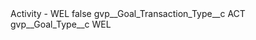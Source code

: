 <?xml version="1.0" encoding="UTF-8"?>
<CustomMetadata xmlns="http://soap.sforce.com/2006/04/metadata" xmlns:xsi="http://www.w3.org/2001/XMLSchema-instance" xmlns:xsd="http://www.w3.org/2001/XMLSchema">
    <label>Activity - WEL</label>
    <protected>false</protected>
    <values>
        <field>gvp__Goal_Transaction_Type__c</field>
        <value xsi:type="xsd:string">ACT</value>
    </values>
    <values>
        <field>gvp__Goal_Type__c</field>
        <value xsi:type="xsd:string">WEL</value>
    </values>
</CustomMetadata>
